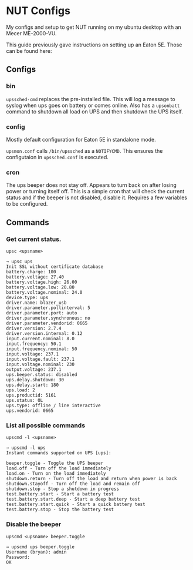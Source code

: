 # NUT Configs
My configs and setup to get NUT running on my ubuntu desktop with an Mecer ME-2000-VU.

This guide previously gave instructions on setting up an Eaton 5E. Those can be found here:

## Configs
### bin
`upssched-cmd` replaces the pre-installed file. This will log a message to syslog when ups goes on battery or comes online. Also has a `upsonbatt` command to shutdown all load on UPS and then shutdown the UPS itself.

### config
Mostly default configuration for Eaton 5E in standalone mode.

`upsmon.conf` calls `/bin/upssched` as a `NOTIFYCMD`. This ensures the configutaion in `upssched.conf` is executed.

### cron
The ups beeper does not stay off. Appears to turn back on after losing power or turning itself off. This is a simple cron that will check the current status and if the beeper is not disabled, disable it. Requires a few variables to be configured.

## Commands
### Get current status.
`upsc <upsname>`
```
→ upsc ups
Init SSL without certificate database
battery.charge: 100
battery.voltage: 27.40
battery.voltage.high: 26.00
battery.voltage.low: 20.80
battery.voltage.nominal: 24.0
device.type: ups
driver.name: blazer_usb
driver.parameter.pollinterval: 5
driver.parameter.port: auto
driver.parameter.synchronous: no
driver.parameter.vendorid: 0665
driver.version: 2.7.4
driver.version.internal: 0.12
input.current.nominal: 8.0
input.frequency: 50.1
input.frequency.nominal: 50
input.voltage: 237.1
input.voltage.fault: 237.1
input.voltage.nominal: 230
output.voltage: 237.1
ups.beeper.status: disabled
ups.delay.shutdown: 30
ups.delay.start: 180
ups.load: 2
ups.productid: 5161
ups.status: OL
ups.type: offline / line interactive
ups.vendorid: 0665
```

### List all possible commands
`upscmd -l <upsname>`
```
→ upscmd -l ups
Instant commands supported on UPS [ups]:

beeper.toggle - Toggle the UPS beeper
load.off - Turn off the load immediately
load.on - Turn on the load immediately
shutdown.return - Turn off the load and return when power is back
shutdown.stayoff - Turn off the load and remain off
shutdown.stop - Stop a shutdown in progress
test.battery.start - Start a battery test
test.battery.start.deep - Start a deep battery test
test.battery.start.quick - Start a quick battery test
test.battery.stop - Stop the battery test
```

### Disable the beeper
`upscmd <upsname> beeper.toggle`
```
→ upscmd ups beeper.toggle
Username (bryan): admin
Password:
OK
```

